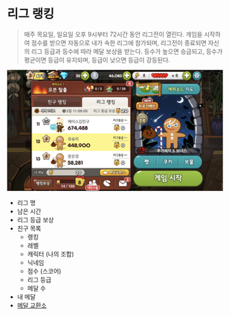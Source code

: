 # 리그 랭킹
> 매주 목요일, 일요일 오후 9시부터 72시간 동안 리그전이 열린다. 게임을 시작하여 점수를 받으면 자동으로 내가 속한 리그에 참가되며, 리그전이 종료되면 자신의 리그 등급과 등수에 따라 메달 보상을 받는다. 등수가 높으면 승급되고, 등수가 평균이면 등급이 유지되며, 등급이 낮으면 등급이 강등된다.


![02_리그랭킹.png](https://github.com/seungri0826/finalllll/blob/%EB%9E%AD%ED%82%B9_%EB%A6%AC%EA%B7%B8%EB%9E%AD%ED%82%B9/2018920031%20%EC%9C%A0%EC%8A%B9%EB%A6%AC/181102%20%EC%97%AD%EA%B8%B0%ED%9A%8D%EC%84%9C/img/02_%EB%A6%AC%EA%B7%B8%EB%9E%AD%ED%82%B9.png?raw=true)


 - 리그 명
 - 남은 시간
 - 리그 등급 보상
- 친구 목록
  + 랭킹
  + 레벨
  + 캐릭터 (나의 조합)
  + 닉네임
  + 점수 (스코어)
  + 리그 등급
  + 메달 수
 - 내 메달
 - [메달 교환소](https://github.com/seungri0826/finalllll/blob/%EB%9E%AD%ED%82%B9_%EB%A6%AC%EA%B7%B8%EB%9E%AD%ED%82%B9/2018920031%20%EC%9C%A0%EC%8A%B9%EB%A6%AC/181102%20%EC%97%AD%EA%B8%B0%ED%9A%8D%EC%84%9C/%EB%A6%AC%EA%B7%B8%EB%9E%AD%ED%82%B9_%EB%A9%94%EB%8B%AC%EA%B5%90%ED%99%98%EC%86%8C.md)
